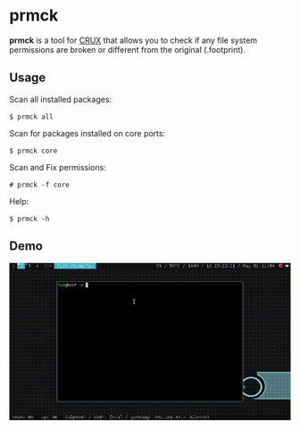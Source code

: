 prmck
=====
**prmck** is a tool for [CRUX](https://crux.nu/) that allows you to check if any file system permissions are broken or different from the original (.footprint).

Usage
-----
Scan all installed packages:

    $ prmck all
Scan for packages installed on core ports:

    $ prmck core
Scan and Fix permissions:

    # prmck -f core
Help:

    $ prmck -h

Demo
----
![prmck](prmck.gif)
